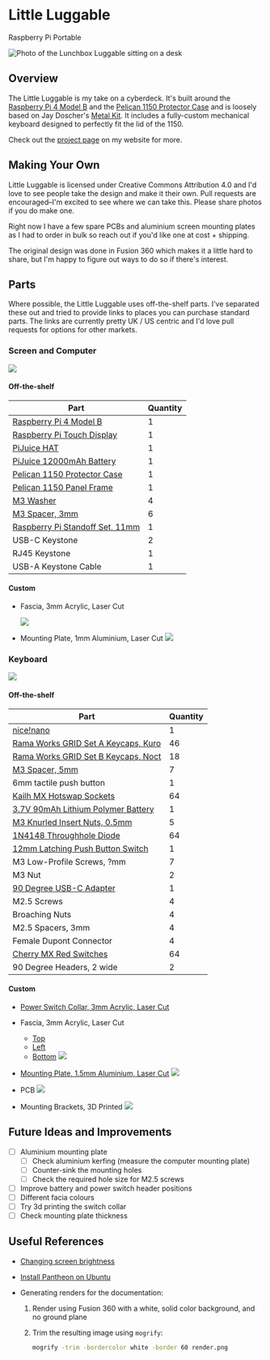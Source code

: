 # Little Luggable

Raspberry Pi Portable

![Photo of the Lunchbox Luggable sitting on a desk](images/hero.jpg)

## Overview

The Little Luggable is my take on a cyberdeck. It's built around the [Raspberry Pi 4 Model B](https://www.raspberrypi.com/products/raspberry-pi-4-model-b/) and the [Pelican 1150 Protector Case](https://www.peli.com/eu/en/product/cases/protector/1150) and is loosely based on Jay Doscher's [Metal Kit](https://doscher.com/work/metal-kit). It includes a fully-custom mechanical keyboard designed to perfectly fit the lid of the 1150.

Check out the [project page](https://jbmorley.co.uk/projects/little-luggable) on my website for more.

## Making Your Own

Little Luggable is licensed under Creative Commons Attribution 4.0 and I'd love to see people take the design and make it their own. Pull requests are encouraged–I'm excited to see where we can take this. Please share photos if you do make one.

Right now I have a few spare PCBs and aluminium screen mounting plates as I had to order in bulk so reach out if you'd like one at cost + shipping.

The original design was done in Fusion 360 which makes it a little hard to share, but I'm happy to figure out ways to do so if there's interest.

## Parts

Where possible, the Little Luggable uses off-the-shelf parts. I've separated these out and tried to provide links to places you can purchase standard parts. The links are currently pretty UK / US centric and I'd love pull requests for options for other markets.

### Screen and Computer

![](images/screen-assembly.png)

#### Off-the-shelf

| **Part**                                                     | **Quantity** |
| ------------------------------------------------------------ | ------------ |
| [Raspberry Pi 4 Model B](https://www.raspberrypi.com/products/raspberry-pi-4-model-b/) | 1            |
| [Raspberry Pi Touch Display](https://www.raspberrypi.com/products/raspberry-pi-touch-display/) | 1            |
| [PiJuice HAT](https://uk.pi-supply.com/products/pijuice-standard) | 1            |
| [PiJuice 12000mAh Battery](https://uk.pi-supply.com/products/pijuice-12000mah-battery) | 1            |
| [Pelican 1150 Protector Case](https://peliproducts.co.uk/products/1150-protector-case) | 1            |
| [Pelican 1150 Panel Frame](https://peliproducts.co.uk/products/1150-panel-frame) | 1            |
| [M3 Washer](https://www.amazon.co.uk/3mm-Flat-Washer-Form-Stainless/dp/B08TDPSBBY) | 4            |
| [M3 Spacer, 3mm](https://www.amazon.co.uk/dp/B0BHJP3KJP)     | 6            |
| [Raspberry Pi Standoff Set, 11mm](https://thepihut.com/products/raspberry-pi-standoff-set-11mm) | 1            |
| USB-C Keystone                                               | 2            |
| RJ45 Keystone                                                | 1            |
| USB-A Keystone Cable                                         | 1            |

#### Custom

- Fascia, 3mm Acrylic, Laser Cut

  ![](images/fascia.png)

- Mounting Plate, 1mm Aluminium, Laser Cut
  ![](images/mounting-plate.png)

### Keyboard

![](images/keyboard-assembly.png)

#### Off-the-shelf

| **Part**                                                     | **Quantity** |
| ------------------------------------------------------------ | ------------ |
| [nice!nano](https://nicekeyboards.com/nice-nano/)            | 1            |
| [Rama Works GRID Set A Keycaps, Kuro](https://ramaworks.store/collections/grid/products/grid-set-a?variant=16185106235435) | 46           |
| [Rama Works GRID Set B Keycaps, Noct](https://ramaworks.store/collections/grid/products/grid-set-b?variant=31922049286222) | 18           |
| [M3 Spacer, 5mm](https://www.amazon.co.uk/dp/B0BHKJG3ST)     | 7            |
| 6mm tactile push button                                      | 1            |
| [Kailh MX Hotswap Sockets](https://mechboards.co.uk/products/kailh-hotswap-sockets) | 64           |
| [3.7V 90mAh Lithium Polymer Battery](https://www.ebay.co.uk/itm/195234783901) | 1            |
| [M3 Knurled Insert Nuts, 0.5mm](https://www.amazon.co.uk/dp/B09MCX5HN5) | 5            |
| [1N4148 Throughhole Diode](https://mechboards.co.uk/products/throughhole-diodes) | 64           |
| [12mm Latching Push Button Switch](https://www.amazon.co.uk/dp/B08L484J7W) | 1            |
| M3 Low-Profile Screws, ?mm                                   | 7            |
| M3 Nut                                                       | 2            |
| [90 Degree USB-C Adapter](https://www.amazon.co.uk/dp/B078MX7L84) | 1            |
| M2.5 Screws                                                  | 4            |
| Broaching Nuts                                               | 4            |
| M2.5 Spacers, 3mm                                            | 4            |
| Female Dupont Connector                                      | 4            |
| [Cherry MX Red Switches](https://mechboards.co.uk/products/cherry-mx-red) | 64           |
| 90 Degree Headers, 2 wide                                    | 2            |

#### Custom

- [Power Switch Collar, 3mm Acrylic, Laser Cut](manufacture/v7/switch-collar.dxf)

- Fascia, 3mm Acrylic, Laser Cut
  
  - [Top](manufacture/v7/keyboard-fascia-top.dxf)
  - [Left](manufacture/v7/keyboard-fascia-left.dxf)
  - [Bottom](manufacture/v7/keyboard-fascia-bottom.dxf)
  ![](images/keyboard-fascia.png)
  
- [Mounting Plate, 1.5mm Aluminium, Laser Cut](manufacture/v7/keyboard-mounting-plate.dxf)
  ![](images/keyboard-mounting-plate.png)

  

- PCB
  ![](images/keyboard-pcb.png)

- Mounting Brackets, 3D Printed
  ![](images/keyboard-mounting-brackets.png)

## Future Ideas and Improvements

- [ ] Aluminium mounting plate
  - [ ] Check aluminium kerfing (measure the computer mounting plate)
  - [ ] Counter-sink the mounting holes
  - [ ] Check the required hole size for M2.5 screws
- [ ] Improve battery and power switch header positions
- [ ] Different facia colours
- [ ] Try 3d printing the switch collar
- [ ] Check mounting plate thickness

## Useful References

- [Changing screen brightness](https://forums.raspberrypi.com/viewtopic.php?t=214086)
- [Install Pantheon on Ubuntu](https://askubuntu.com/questions/1432304/how-to-install-pantheon-files-elementary-os-file-manager-in-ubuntu-os-with-op)
- Generating renders for the documentation:

  1. Render using Fusion 360 with a white, solid color background, and no ground plane

  2. Trim the resulting image using `mogrify`:
     ```bash
     mogrify -trim -bordercolor white -border 60 render.png
     ```

     
